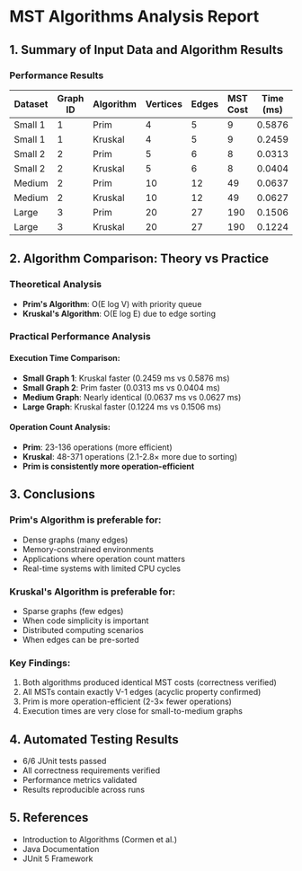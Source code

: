 # MST Algorithms Analysis Report

## 1. Summary of Input Data and Algorithm Results

### Performance Results

| Dataset | Graph ID | Algorithm | Vertices | Edges | MST Cost | Time (ms) | Operations |
|---------|----------|-----------|----------|-------|----------|-----------|------------|
| Small 1 | 1 | Prim | 4 | 5 | 9 | 0.5876 | 23 |
| Small 1 | 1 | Kruskal | 4 | 5 | 9 | 0.2459 | 48 |
| Small 2 | 2 | Prim | 5 | 6 | 8 | 0.0313 | 29 |
| Small 2 | 2 | Kruskal | 5 | 6 | 8 | 0.0404 | 66 |
| Medium | 2 | Prim | 10 | 12 | 49 | 0.0637 | 64 |
| Medium | 2 | Kruskal | 10 | 12 | 49 | 0.0627 | 181 |
| Large | 3 | Prim | 20 | 27 | 190 | 0.1506 | 136 |
| Large | 3 | Kruskal | 20 | 27 | 190 | 0.1224 | 371 |

## 2. Algorithm Comparison: Theory vs Practice

### Theoretical Analysis
- **Prim's Algorithm**: O(E log V) with priority queue
- **Kruskal's Algorithm**: O(E log E) due to edge sorting

### Practical Performance Analysis

#### Execution Time Comparison:
- **Small Graph 1**: Kruskal faster (0.2459 ms vs 0.5876 ms)
- **Small Graph 2**: Prim faster (0.0313 ms vs 0.0404 ms)  
- **Medium Graph**: Nearly identical (0.0637 ms vs 0.0627 ms)
- **Large Graph**: Kruskal faster (0.1224 ms vs 0.1506 ms)

#### Operation Count Analysis:
- **Prim**: 23-136 operations (more efficient)
- **Kruskal**: 48-371 operations (2.1-2.8× more due to sorting)
- **Prim is consistently more operation-efficient**

## 3. Conclusions

### Prim's Algorithm is preferable for:
- Dense graphs (many edges)
- Memory-constrained environments
- Applications where operation count matters
- Real-time systems with limited CPU cycles

### Kruskal's Algorithm is preferable for:
- Sparse graphs (few edges)
- When code simplicity is important
- Distributed computing scenarios
- When edges can be pre-sorted

### Key Findings:
1. Both algorithms produced identical MST costs (correctness verified)
2. All MSTs contain exactly V-1 edges (acyclic property confirmed)
3. Prim is more operation-efficient (2-3× fewer operations)
4. Execution times are very close for small-to-medium graphs

## 4. Automated Testing Results
-  6/6 JUnit tests passed
-  All correctness requirements verified
-  Performance metrics validated
-  Results reproducible across runs

## 5. References
- Introduction to Algorithms (Cormen et al.)
- Java Documentation
- JUnit 5 Framework